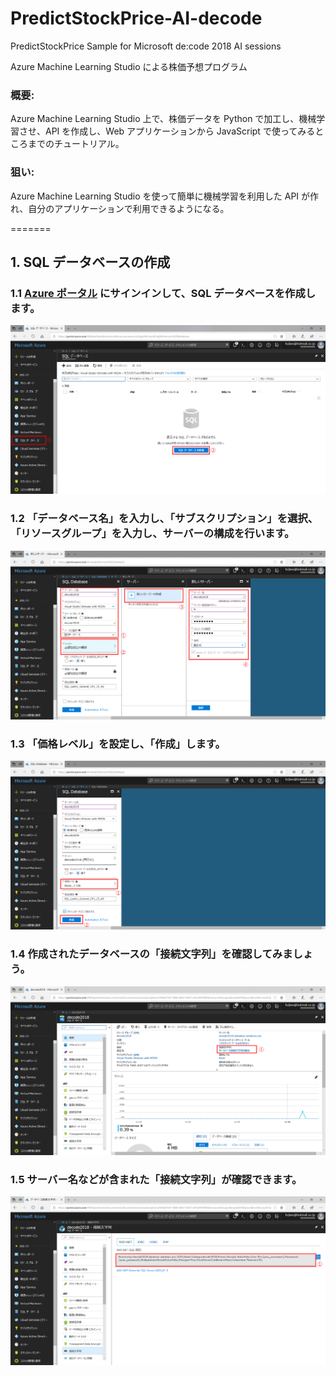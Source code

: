 # PredictStockPrice-AI-decode
PredictStockPrice Sample for Microsoft de:code 2018 AI sessions

Azure Machine Learning Studio による株価予想プログラム

### 概要:
Azure Machine Learning Studio 上で、株価データを Python で加工し、機械学習させ、API を作成し、Web アプリケーションから JavaScript で使ってみるところまでのチュートリアル。

### 狙い:
Azure Machine Learning Studio を使って簡単に機械学習を利用した API が作れ、自分のアプリケーションで利用できるようになる。

=======
## 1. SQL データベースの作成

### 1.1 [Azure ポータル](https://portal.azure.com) にサインインして、SQL データベースを作成します。

![SQL データベースの作成 | Microsoft Azure](https://github.com/Fujiwo/PredictStockPrice-AI-decode/blob/master/images/2018-05-12%20(04).png?raw=true "SQL データベースの作成 | Microsoft Azure")

### 1.2 「データベース名」を入力し、「サブスクリプション」を選択、「リソースグループ」を入力し、サーバーの構成を行います。

![SQL データベースの作成 | Microsoft Azure](https://github.com/Fujiwo/PredictStockPrice-AI-decode/blob/master/images/2018-05-12%20(06).png?raw=true "SQL データベースの作成 | Microsoft Azure")

### 1.3 「価格レベル」を設定し、「作成」します。

![SQL データベースの作成 | Microsoft Azure](https://github.com/Fujiwo/PredictStockPrice-AI-decode/blob/master/images/2018-05-12%20(07).png?raw=true "SQL データベースの作成 | Microsoft Azure")

### 1.4 作成されたデータベースの「接続文字列」を確認してみましょう。

![SQL データベースの作成 | Microsoft Azure](https://github.com/Fujiwo/PredictStockPrice-AI-decode/blob/master/images/2018-05-12%20(08).png?raw=true "SQL データベースの作成 | Microsoft Azure")

### 1.5 サーバー名などが含まれた「接続文字列」が確認できます。

![SQL データベースの作成 | Microsoft Azure](https://github.com/Fujiwo/PredictStockPrice-AI-decode/blob/master/images/2018-05-12%20(10).png?raw=true "SQL データベースの作成 | Microsoft Azure")
